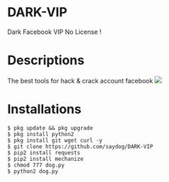 # DARK-VIP
Dark Facebook VIP No License !
# Descriptions
The best tools for hack & crack account facebook
<img src="https://github.com/saydog/DARK-VIP/blob/master/DIR/VideoSnapshot_20191002_104111.jpg">
# Installations
```
$ pkg update && pkg upgrade
$ pkg install python2
$ pkg install git wget curl -y
$ git clone https://github.com/saydog/DARK-VIP
$ pip2 install requests
$ pip2 install mechanize
$ chmod 777 dog.py
$ python2 dog.py
```
